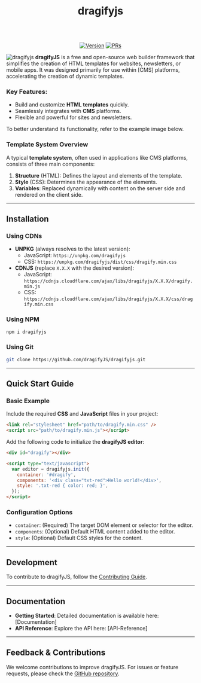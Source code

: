 <h1 align="center">dragifyjs</h1><br><br>
<p align="center">
<a href="https://www.npmjs.com/package/dragifyjs-core-cli"><img src="https://img.shields.io/npm/v/dragifyjs-core-cli.svg?sanitize=true" alt="Version"></a>
<a href="https://www.npmjs.com/package/dragifyjs-core-cli"><img src="https://img.shields.io/badge/PRs-welcome-brightgreen.svg" alt="PRs"></a>
</p>

![dragifyjs](https://res.cloudinary.com/dhumqtbfb/image/upload/v1737644597/dragify_kdomgh.webp)
**dragifyJS** is a free and open-source web builder framework that simplifies the creation of HTML templates for websites, newsletters, or mobile apps. It was designed primarily for use within [CMS] platforms, accelerating the creation of dynamic templates.

### Key Features:

- Build and customize **HTML templates** quickly.
- Seamlessly integrates with **CMS** platforms.
- Flexible and powerful for sites and newsletters.

To better understand its functionality, refer to the example image below.

### Template System Overview

A typical **template system**, often used in applications like CMS platforms, consists of three main components:

1. **Structure** (HTML): Defines the layout and elements of the template.
2. **Style** (CSS): Determines the appearance of the elements.
3. **Variables**: Replaced dynamically with content on the server side and rendered on the client side.

---

## Installation

### Using CDNs

- **UNPKG** (always resolves to the latest version):
  - JavaScript: `https://unpkg.com/dragifyjs`
  - CSS: `https://unpkg.com/dragifyjs/dist/css/dragify.min.css`
- **CDNJS** (replace `X.X.X` with the desired version):
  - JavaScript: `https://cdnjs.cloudflare.com/ajax/libs/dragifyjs/X.X.X/dragify.min.js`
  - CSS: `https://cdnjs.cloudflare.com/ajax/libs/dragifyjs/X.X.X/css/dragify.min.css`

### Using NPM

```bash
npm i dragifyjs
```

### Using Git

```bash
git clone https://github.com/dragifyJS/dragifyjs.git
```

---

## Quick Start Guide

### Basic Example

Include the required **CSS** and **JavaScript** files in your project:

```html
<link rel="stylesheet" href="path/to/dragify.min.css" />
<script src="path/to/dragify.min.js"></script>
```

Add the following code to initialize the **dragifyJS editor**:

```html
<div id="dragify"></div>

<script type="text/javascript">
  var editor = dragifyjs.init({
    container: '#dragify',
    components: '<div class="txt-red">Hello world!</div>',
    style: '.txt-red { color: red; }',
  });
</script>
```

### Configuration Options

- `container`: (Required) The target DOM element or selector for the editor.
- `components`: (Optional) Default HTML content added to the editor.
- `style`: (Optional) Default CSS styles for the content.

---

## Development

To contribute to dragifyJS, follow the [Contributing Guide](https://github.com/dragifyJS/dragifyjs/blob/master/CONTRIBUTING.md).

---

## Documentation

- **Getting Started**: Detailed documentation is available here: [Documentation]
- **API Reference**: Explore the API here: [API-Reference]

---

## Feedback & Contributions

We welcome contributions to improve dragifyJS. For issues or feature requests, please check the [GitHub repository](https://github.com/dragifyJS/dragifyjs).
